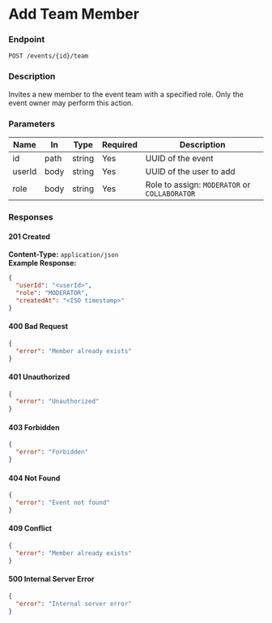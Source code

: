 # Add Team Member

### Endpoint

`POST /events/{id}/team`

### Description

Invites a new member to the event team with a specified role. Only the event owner may perform this action.

### Parameters

| Name   | In   | Type   | Required | Description                                   |
| ------ | ---- | ------ | -------- | --------------------------------------------- |
| id     | path | string | Yes      | UUID of the event                             |
| userId | body | string | Yes      | UUID of the user to add                       |
| role   | body | string | Yes      | Role to assign: `MODERATOR` or `COLLABORATOR` |

### Responses

#### 201 Created

**Content-Type:** `application/json`  
**Example Response:**

```json
{
  "userId": "<userId>",
  "role": "MODERATOR",
  "createdAt": "<ISO timestamp>"
}
```

#### 400 Bad Request

```json
{
  "error": "Member already exists"
}
```

#### 401 Unauthorized

```json
{
  "error": "Unauthorized"
}
```

#### 403 Forbidden

```json
{
  "error": "Forbidden"
}
```

#### 404 Not Found

```json
{
  "error": "Event not found"
}
```

#### 409 Conflict

```json
{
  "error": "Member already exists"
}
```

#### 500 Internal Server Error

```json
{
  "error": "Internal server error"
}
```
